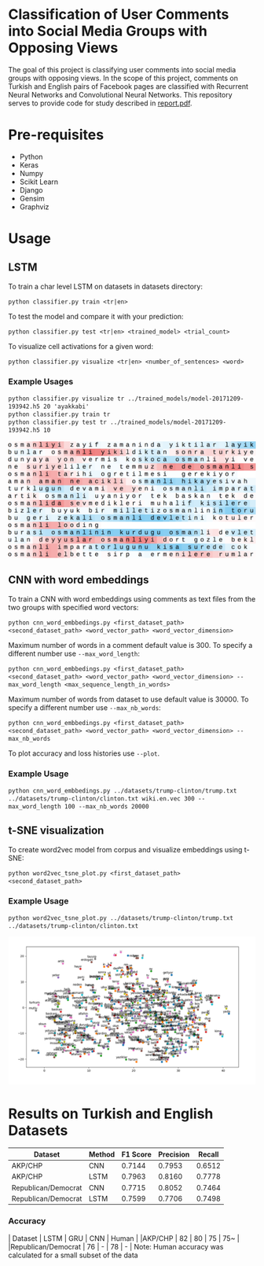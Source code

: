 # Classification of User Comments into Social Media Groups with Opposing Views
The goal of this project is classifying user comments into social media groups with opposing views. In the scope
of this project, comments on Turkish and English pairs of Facebook pages are classified with Recurrent Neural Networks and Convolutional Neural Networks. This repository serves to provide code for study described in [report.pdf](report.pdf).

# Pre-requisites
- Python
- Keras
- Numpy
- Scikit Learn
- Django 
- Gensim
- Graphviz

# Usage
## LSTM
To train a char level LSTM on datasets in datasets directory:

    python classifier.py train <tr|en> 

To test the model and compare it with your prediction:

    python classifier.py test <tr|en> <trained_model> <trial_count>
    
To visualize cell activations for a given word:

    python classifier.py visualize <tr|en> <number_of_sentences> <word>

### Example Usages

    python classifier.py visualize tr ../trained_models/model-20171209-193942.h5 20 'ayakkabi'
    python classifier.py train tr
    python classifier.py test tr ../trained_models/model-20171209-193942.h5 10

![alt text](images/neuron-1.png "Layer 2 Neuron 39 - Activations in several comments including ”osmanli”")

## CNN with word embeddings
To train a CNN with word embeddings using comments as text files from the two groups with specified word vectors:

    python cnn_word_embbedings.py <first_dataset_path> <second_dataset_path> <word_vector_path> <word_vector_dimension> 

Maximum number of words in a comment default value is 300. To specify a different number use `--max_word_length`:

    python cnn_word_embbedings.py <first_dataset_path> <second_dataset_path> <word_vector_path> <word_vector_dimension> --max_word_length <max_sequence_length_in_words>

Maximum number of words from dataset to use default value is 30000. To specify a different number use `--max_nb_words`:

    python cnn_word_embbedings.py <first_dataset_path> <second_dataset_path> <word_vector_path> <word_vector_dimension> --max_nb_words

To plot accuracy and loss histories use `--plot`.

### Example Usage
    python cnn_word_embbedings.py ../datasets/trump-clinton/trump.txt ../datasets/trump-clinton/clinton.txt wiki.en.vec 300 --max_word_length 100 --max_nb_words 20000

## t-SNE visualization
To create word2vec model from corpus and visualize embeddings using t-SNE:

    python word2vec_tsne_plot.py <first_dataset_path> <second_dataset_path>

### Example Usage
    python word2vec_tsne_plot.py ../datasets/trump-clinton/trump.txt ../datasets/trump-clinton/clinton.txt

![alt text](images/tsne-turkish.png "t-SNE representation of word embeddings from turkish dataset.")


# Results on Turkish and English Datasets

| Dataset | Method | F1 Score | Precision | Recall |
|---|---|---|---|---|
| AKP/CHP | CNN | 0.7144 | 0.7953 | 0.6512 |
| AKP/CHP | LSTM | 0.7963 | 0.8160 | 0.7778 |
| Republican/Democrat | CNN | 0.7715 | 0.8052 | 0.7464 |
| Republican/Democrat | LSTM | 0.7599 | 0.7706 | 0.7498 |


### Accuracy
| Dataset | LSTM | GRU | CNN | Human |
|AKP/CHP | 82 | 80 | 75 | 75~ |
|Republican/Democrat | 76 | - | 78 | - |
Note: Human accuracy was calculated for a small subset of the data

